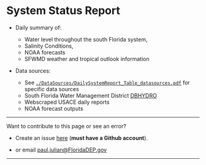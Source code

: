 # System Status Report

- Daily summary of: 
    - Water level throughout the south Florida system, 
    - Salinity Conditions,
    - NOAA forecasts
    - SFWMD weather and tropical outlook information
    
- Data sources:
    - See [`./DataSources/DailySystemReport_Table_datasources.pdf`](./DataSources/DailySystemReport_Table_datasources.pdf) for specific data sources
    - South Florida Water Management District [DBHYDRO](https://my.sfwmd.gov/dbhydroplsql/show_dbkey_info.main_menu)
    - Webscraped USACE daily reports
    - NOAA forecast outputs

***

Want to contribute to this page or see an error?

- Create an issue [here](https://github.com/owper-tech/owper-SystemReport/issues/new/choose) (**must have a Github account**). 

- or email [paul.julian@FloridaDEP.gov](mailto:paul.julian@floridadep.gov)

***
  

